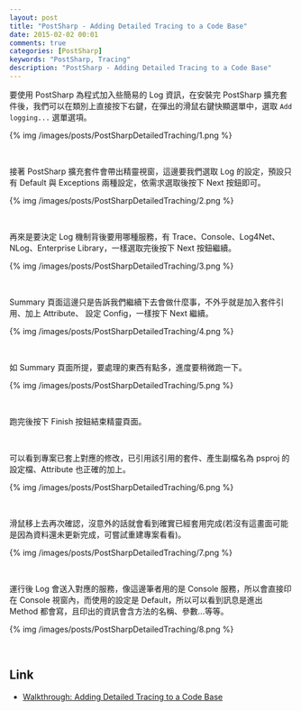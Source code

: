 ```yaml
---
layout: post
title: "PostSharp - Adding Detailed Tracing to a Code Base"
date: 2015-02-02 00:01
comments: true
categories: [PostSharp]
keywords: "PostSharp, Tracing"
description: "PostSharp - Adding Detailed Tracing to a Code Base"
---
```


要使用 PostSharp 為程式加入些簡易的 Log 資訊，在安裝完 PostSharp 擴充套件後，我們可以在類別上直接按下右鍵，在彈出的滑鼠右鍵快顯選單中，選取 `Add logging...` 選單選項。

<!--More -->

{% img /images/posts/PostSharpDetailedTraching/1.png %}

<br/>


接著 PostSharp 擴充套件會帶出精靈視窗，這邊要我們選取 Log 的設定，預設只有 Default 與 Exceptions 兩種設定，依需求選取後按下 Next 按鈕即可。  

{% img /images/posts/PostSharpDetailedTraching/2.png %}

<br/>


再來是要決定 Log 機制背後要用哪種服務，有 Trace、Console、Log4Net、NLog、Enterprise Library，一樣選取完後按下 Next 按鈕繼續。  

{% img /images/posts/PostSharpDetailedTraching/3.png %}

<br/>


Summary 頁面這邊只是告訴我們繼續下去會做什麼事，不外乎就是加入套件引用、加上 Attribute、 設定 Config，一樣按下 Next 繼續。  

{% img /images/posts/PostSharpDetailedTraching/4.png %}

<br/>


如 Summary 頁面所提，要處理的東西有點多，進度要稍微跑一下。  

{% img /images/posts/PostSharpDetailedTraching/5.png %}

<br/>


跑完後按下 Finish 按鈕結束精靈頁面。  

<br/>


可以看到專案已套上對應的修改，已引用該引用的套件、產生副檔名為 psproj 的設定檔、Attribute 也正確的加上。  

{% img /images/posts/PostSharpDetailedTraching/6.png %}

<br/>


滑鼠移上去再次確認，沒意外的話就會看到確實已經套用完成(若沒有這畫面可能是因為資料還未更新完成，可嘗試重建專案看看)。

{% img /images/posts/PostSharpDetailedTraching/7.png %}

<br/>


運行後 Log 會送入對應的服務，像這邊筆者用的是 Console 服務，所以會直接印在 Console 視窗內，而使用的設定是 Default，所以可以看到訊息是進出 Method 都會寫，且印出的資訊會含方法的名稱、參數...等等。  

{% img /images/posts/PostSharpDetailedTraching/8.png %}

<br/>


Link
----
* [Walkthrough: Adding Detailed Tracing to a Code Base](http://doc.postsharp.net/logging)
